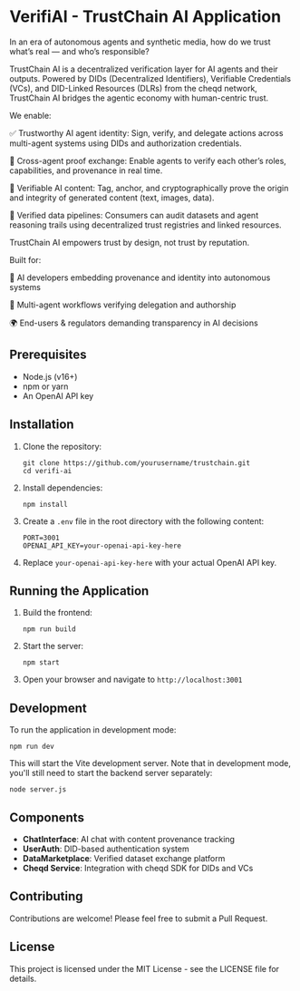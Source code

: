# VerifiAI - TrustChain AI Application

In an era of autonomous agents and synthetic media, how do we trust what’s real — and who’s responsible?

TrustChain AI is a decentralized verification layer for AI agents and their outputs. Powered by DIDs (Decentralized Identifiers), Verifiable Credentials (VCs), and DID-Linked Resources (DLRs) from the cheqd network, TrustChain AI bridges the agentic economy with human-centric trust.

We enable:

✅ Trustworthy AI agent identity: Sign, verify, and delegate actions across multi-agent systems using DIDs and authorization credentials.

🔗 Cross-agent proof exchange: Enable agents to verify each other’s roles, capabilities, and provenance in real time.

🧾 Verifiable AI content: Tag, anchor, and cryptographically prove the origin and integrity of generated content (text, images, data).

📂 Verified data pipelines: Consumers can audit datasets and agent reasoning trails using decentralized trust registries and linked resources.

TrustChain AI empowers trust by design, not trust by reputation.

Built for:

🔐 AI developers embedding provenance and identity into autonomous systems

🧠 Multi-agent workflows verifying delegation and authorship

🌍 End-users & regulators demanding transparency in AI decisions

## Prerequisites

- Node.js (v16+)
- npm or yarn
- An OpenAI API key

## Installation

1. Clone the repository:
   ```
   git clone https://github.com/yourusername/trustchain.git
   cd verifi-ai
   ```

2. Install dependencies:
   ```
   npm install
   ```

3. Create a `.env` file in the root directory with the following content:
   ```
   PORT=3001
   OPENAI_API_KEY=your-openai-api-key-here
   ```

4. Replace `your-openai-api-key-here` with your actual OpenAI API key.

## Running the Application

1. Build the frontend:
   ```
   npm run build
   ```

2. Start the server:
   ```
   npm start
   ```

3. Open your browser and navigate to `http://localhost:3001`

## Development

To run the application in development mode:

```
npm run dev
```

This will start the Vite development server. Note that in development mode, you'll still need to start the backend server separately:

```
node server.js
```

## Components

- **ChatInterface**: AI chat with content provenance tracking
- **UserAuth**: DID-based authentication system
- **DataMarketplace**: Verified dataset exchange platform
- **Cheqd Service**: Integration with cheqd SDK for DIDs and VCs

## Contributing

Contributions are welcome! Please feel free to submit a Pull Request.

## License

This project is licensed under the MIT License - see the LICENSE file for details.
